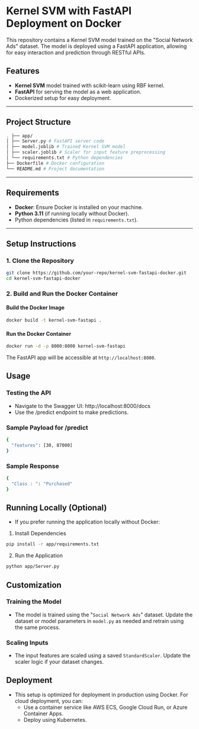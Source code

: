 # Kernel SVM with FastAPI Deployment on Docker

This repository contains a Kernel SVM model trained on the "Social Network Ads" dataset. The model is deployed using a FastAPI application, allowing for easy interaction and prediction through RESTful APIs.

## Features

- **Kernel SVM** model trained with scikit-learn using RBF kernel.
- **FastAPI** for serving the model as a web application.
- Dockerized setup for easy deployment.

---

## Project Structure
```bash
. ├── app/ 
│ ├── Server.py # FastAPI server code 
│ ├── model.joblib # Trained Kernel SVM model 
│ ├── scaler.joblib # Scaler for input feature preprocessing 
│ └── requirements.txt # Python dependencies 
├── Dockerfile # Docker configuration 
└── README.md # Project documentation
```
---

## Requirements

- **Docker**: Ensure Docker is installed on your machine.
- **Python 3.11** (if running locally without Docker).
- Python dependencies (listed in `requirements.txt`).

---

## Setup Instructions

### 1. Clone the Repository

```bash
git clone https://github.com/your-repo/kernel-svm-fastapi-docker.git
cd kernel-svm-fastapi-docker
```
### 2. Build and Run the Docker Container
#### Build the Docker Image
```bash
docker build -t kernel-svm-fastapi .
```
#### Run the Docker Container
```bash
docker run -d -p 8000:8000 kernel-svm-fastapi
```
The FastAPI app will be accessible at `http://localhost:8000`.

## Usage
### Testing the API
- Navigate to the Swagger UI: http://localhost:8000/docs
- Use the /predict endpoint to make predictions.

### Sample Payload for /predict
```bash
{
  "features": [30, 87000]
}
```
### Sample Response
```bash
{
  "Class : ": "Purchased"
}
```
## Running Locally (Optional)
- If you prefer running the application locally without Docker:
1. Install Dependencies
```bash
pip install -r app/requirements.txt
```
2. Run the Application
```bash
python app/Server.py
```
## Customization
### Training the Model
- The model is trained using the "`Social Network Ads`" dataset. Update the dataset or model parameters in `model.py` as needed and retrain using the same process.

### Scaling Inputs
- The input features are scaled using a saved `StandardScaler`. Update the scaler logic if your dataset changes.

## Deployment
- This setup is optimized for deployment in production using Docker. For cloud deployment, you can:
  - Use a container service like AWS ECS, Google Cloud Run, or Azure Container Apps.
  - Deploy using Kubernetes.
